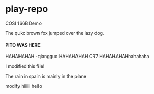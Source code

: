 # play-repo
COSI 166B Demo

The qukc brown fox jumped over the lazy dog.

#### PITO WAS HERE
HAHAHAHAH -qiangguo
HAHAHAHAH
CR7
HAHAHAHAHhahahaha



I modified this file!

The rain in spain is mainly in the plane

modify
hiiiiii
hello
